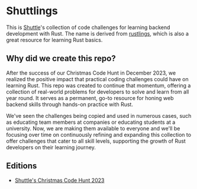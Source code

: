 # Shuttlings

This is [Shuttle](https://www.shuttle.rs/)'s collection of code challenges for learning backend development with Rust. The name is derived from [rustlings](https://github.com/rust-lang/rustlings), which is also a great resource for learning Rust basics.

## Why did we create this repo?

After the success of our Christmas Code Hunt in December 2023, we realized the positive impact that practical coding challenges could have on learning Rust. This repo was created to continue that momentum, offering a collection of real-world problems for developers to solve and learn from all year round. It serves as a permanent, go-to resource for honing web backend skills through hands-on practice with Rust.

We've seen the challenges being copied and used in numerous cases, such as educating team members at companies or educating students at a university. Now, we are making them available to everyone and we'll be focusing over time on continuously refining and expanding this collection to offer challenges that cater to all skill levels, supporting the growth of Rust developers on their learning journey.

## Editions

- [Shuttle's Christmas Code Hunt 2023](cch23/README.md)
